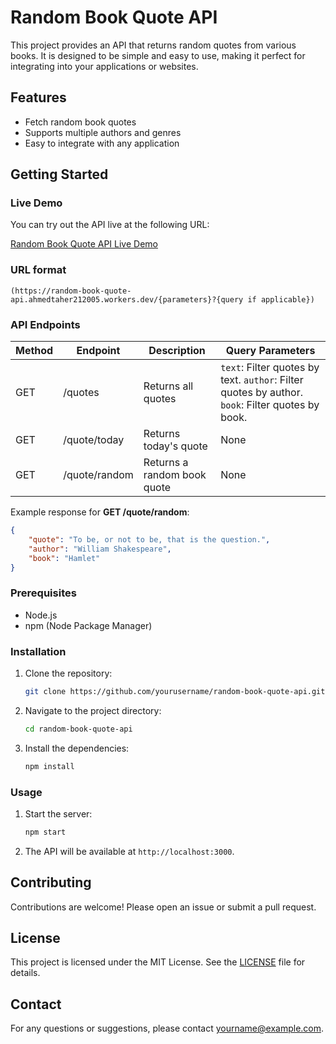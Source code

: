 # Random Book Quote API

This project provides an API that returns random quotes from various books. It is designed to be simple and easy to use, making it perfect for integrating into your applications or websites.

## Features

- Fetch random book quotes
- Supports multiple authors and genres
- Easy to integrate with any application

## Getting Started

### Live Demo

You can try out the API live at the following URL:

[Random Book Quote API Live Demo](https://random-book-quote-api.ahmedtaher212005.workers.dev/quote/random)

### URL format

```
(https://random-book-quote-api.ahmedtaher212005.workers.dev/{parameters}?{query if applicable})
```

### API Endpoints

| Method | Endpoint      | Description                 | Query Parameters                                                                                 |
| ------ | ------------- | --------------------------- | ------------------------------------------------------------------------------------------------ |
| GET    | /quotes       | Returns all quotes          | `text`: Filter quotes by text. `author`: Filter quotes by author. `book`: Filter quotes by book. |
| GET    | /quote/today  | Returns today's quote       | None                                                                                             |
| GET    | /quote/random | Returns a random book quote | None                                                                                             |

Example response for **GET /quote/random**:

```json
{
	"quote": "To be, or not to be, that is the question.",
	"author": "William Shakespeare",
	"book": "Hamlet"
}
```

### Prerequisites

- Node.js
- npm (Node Package Manager)

### Installation

1. Clone the repository:
   ```sh
   git clone https://github.com/yourusername/random-book-quote-api.git
   ```
2. Navigate to the project directory:
   ```sh
   cd random-book-quote-api
   ```
3. Install the dependencies:
   ```sh
   npm install
   ```

### Usage

1. Start the server:
   ```sh
   npm start
   ```
2. The API will be available at `http://localhost:3000`.

## Contributing

Contributions are welcome! Please open an issue or submit a pull request.

## License

This project is licensed under the MIT License. See the [LICENSE](LICENSE) file for details.

## Contact

For any questions or suggestions, please contact [yourname@example.com](mailto:yourname@example.com).

